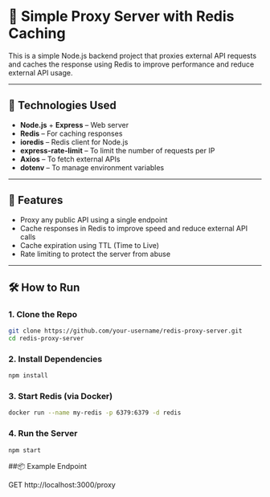 # 🚀 Simple Proxy Server with Redis Caching

This is a simple Node.js backend project that proxies external API requests and caches the response using Redis to improve performance and reduce external API usage.

---

## 🧰 Technologies Used

- **Node.js** + **Express** – Web server
- **Redis** – For caching responses
- **ioredis** – Redis client for Node.js
- **express-rate-limit** – To limit the number of requests per IP
- **Axios** – To fetch external APIs
- **dotenv** – To manage environment variables

---

## 🎯 Features

- Proxy any public API using a single endpoint
- Cache responses in Redis to improve speed and reduce external API calls
- Cache expiration using TTL (Time to Live)
- Rate limiting to protect the server from abuse

---

## 🛠️ How to Run

### 1. Clone the Repo

```bash
git clone https://github.com/your-username/redis-proxy-server.git
cd redis-proxy-server

```

### 2. Install Dependencies

```bash
npm install
```

### 3. Start Redis (via Docker)

```bash
docker run --name my-redis -p 6379:6379 -d redis
```

### 4. Run the Server

```bash
npm start
```

##📦 Example Endpoint

GET http://localhost:3000/proxy








